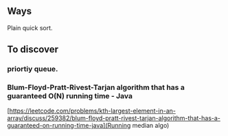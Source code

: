 ## Ways

Plain quick sort.

## To discover

### priortiy queue.
### Blum-Floyd-Pratt-Rivest-Tarjan algorithm that has a guaranteed O(N) running time - Java
[https://leetcode.com/problems/kth-largest-element-in-an-array/discuss/259382/blum-floyd-pratt-rivest-tarjan-algorithm-that-has-a-guaranteed-on-running-time-java](Running median algo)

